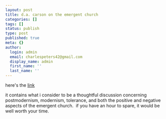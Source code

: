```yaml
---
layout: post
title: d.a. carson on the emergent church
categories: []
tags: []
status: publish
type: post
published: true
meta: {}
author:
  login: admin
  email: charlespeters42@gmail.com
  display_name: admin
  first_name: ''
  last_name: ''
---
```


here's the [link](http://www.henrycenter.org/media/?id=3&type=lect)

it contains what i consider to be a thoughtful discussion concerning postmodernism, modernism, tolerance, and both the positive and negative aspects of the emergent church.  if you have an hour to spare, it would be well worth your time.